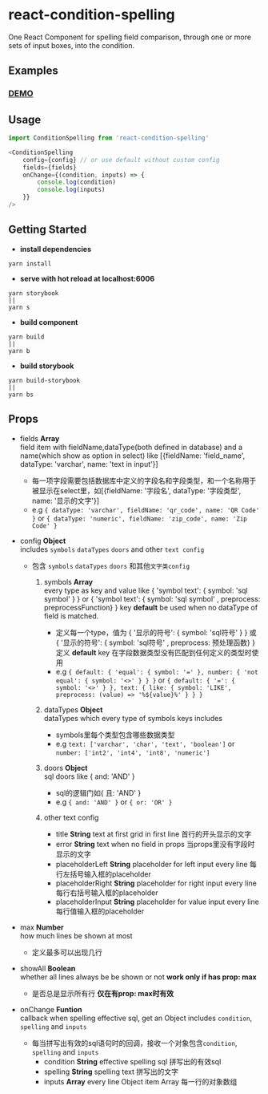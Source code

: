 # react-condition-spelling
One React Component for spelling field comparison, through one or more sets of input boxes, into the condition.

## Examples

### [DEMO](https://cxiaof.github.io/react-condition-spelling/storybook-static/index.html)

## Usage

```javascript
import ConditionSpelling from 'react-condition-spelling'

<ConditionSpelling
    config={config} // or use default without custom config
    fields={fields}
    onChange={(condition, inputs) => {
        console.log(condition)
        console.log(inputs)
    }}
/>
```

## Getting Started

-   **install dependencies**

```
yarn install
```

-   **serve with hot reload at localhost:6006**

```
yarn storybook
||
yarn s
```

-   **build component**

```
yarn build
||
yarn b
```

-   **build storybook**

```
yarn build-storybook
||
yarn bs
```

## Props

-   fields **Array**  
    field item with fieldName,dataType(both defined in database) and a name(which show as option in select) like [{fieldName: 'field_name', dataType: 'varchar', name: 'text in input'}]
    - 每一项字段需要包括数据库中定义的字段名和字段类型，和一个名称用于被显示在select里，如[{fieldName: '字段名', dataType: '字段类型', name: '显示的文字'}]
    - e.g `{ dataType: 'varchar', fieldName: 'qr_code', name: 'QR Code' }`
    or `{ dataType: 'numeric', fieldName: 'zip_code', name: 'Zip Code' }`

-   config **Object**  
    includes `symbols` `dataTypes` `doors` and other `text config`
    - 包含 `symbols` `dataTypes` `doors` 和其他`文字类config`
        1. symbols **Array**  
            every type as key and value like { 'symbol text': { symbol: 'sql symbol' } } or { 'symbol text': { symbol: 'sql symbol' , preprocess: preprocessFunction} } 
            key **default** be used when no dataType of field is matched.
            - 定义每一个type，值为 { '显示的符号': { symbol: 'sql符号' } } 或 { '显示的符号': { symbol: 'sql符号' , preprocess: 预处理函数} }
            定义 **default** key 在字段数据类型没有匹配到任何定义的类型时使用
            - e.g `{ default: { 'equal': { symbol: '=' }, number: { 'not equal': { symbol: '<>' } } }`
            or `{ default: { '=': { symbol: '<>' } }, text: { like: { symbol: 'LIKE', preprocess: (value) => '%${value}%' } } }`

        2. dataTypes **Object**  
            dataTypes which every type of symbols keys includes
            - symbols里每个类型包含哪些数据类型
            - e.g `text: ['varchar', 'char', 'text', 'boolean']`
            or `number: ['int2', 'int4', 'int8', 'numeric']`

        3. doors **Object**  
            sql doors like { and: 'AND' }
            - sql的逻辑门如{ 且: 'AND' }
            - e.g `{ and: 'AND' }`
            or `{ or: 'OR' }`

        4. other text config
            - title **String**
                text at first grid in first line 首行的开头显示的文字
            - error **String**
                text when no field in props 当props里没有字段时显示的文字
            - placeholderLeft **String**
                placeholder for left input every line 每行左括号输入框的placeholder
            - placeholderRight **String**
                placeholder for right input every line 每行右括号输入框的placeholder
            - placeholderInput **String**
                placeholder for value input every line 每行值输入框的placeholder

-   max **Number**  
    how much lines be shown at most
    - 定义最多可以出现几行

-   showAll **Boolean**  
    whether all lines always be be shown or not **work only if has prop: max**
    - 是否总是显示所有行 **仅在有prop: max时有效**

-   onChange **Funtion**  
    callback when spelling effective sql, get an Object includes `condition`, `spelling` and `inputs`
    - 每当拼写出有效的sql语句时的回调，接收一个对象包含`condition`, `spelling` and `inputs`
        - condition **String**
            effective spelling sql 拼写出的有效sql
        - spelling **String**
            spelling text 拼写出的文字
        - inputs **Array**
            every line Object item Array 每一行的对象数组
